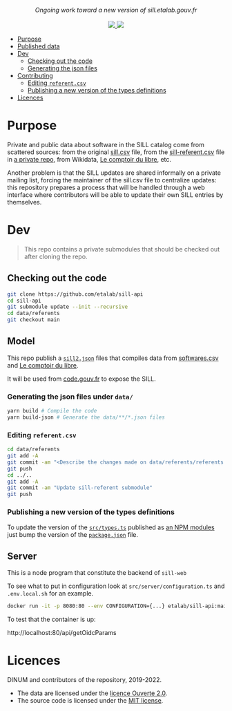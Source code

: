 <p align="center">
    <i>Ongoing work toward a new version of sill.etalab.gouv.fr</i>
    <br>
    <br>
    <a href="https://github.com/etalab/sill-api/actions">
      <img src="https://github.com/etalab/sill-api/workflows/ci/badge.svg?branch=main">
    </a>
    <a href="https://github.com/etalab/sill#licence">
      <img src="https://img.shields.io/npm/l/sillfr">
    </a>
</p>

-   [Purpose](#purpose)
-   [Published data](#published-data)
-   [Dev](#dev)
    -   [Checking out the code](#checking-out-the-code)
    -   [Generating the json files](#generating-the-json-files)
-   [Contributing](#contributing)
    -   [Editing `referent.csv`](#editing-referentcsv)
    -   [Publishing a new version of the types definitions](#publishing-a-new-version-of-the-types-definitions)
-   [Licences](#licences)

# Purpose

Private and public data about software in the SILL catalog come from scattered sources: from the original [sill.csv](data/softwares/sill.csv) file,
from the [sill-referent.csv](https://github.com/etalab/sill-referents/blob/main/referents.csv) file in [a private repo](https://github.com/etalab/sill-referents), from Wikidata, [Le comptoir du libre](https://comptoir-du-libre.org/), etc.

Another problem is that the SILL updates are shared informally on a private mailing list, forcing the maintainer of the sill.csv file to centralize updates: this
repository prepares a process that will be handled through a web interface where contributors will be able to update their own SILL entries by themselves.

# Dev

> This repo contains a private submodules that should be
> checked out after cloning the repo.

## Checking out the code

```bash
git clone https://github.com/etalab/sill-api
cd sill-api
git submodule update --init --recursive
cd data/referents
git checkout main
```

## Model

This repo publish a [`sill2.json`](https://code.gouv.fr/data/sill2.json) files that compiles data from [softwares.csv](data/softwares/softwares.csv)
and [Le comptoir du libre](https://comptoir-du-libre.org/).

It will be used from [code.gouv.fr](https://code.gouv.fr/) to expose the SILL.

### Generating the json files under `data/`

```bash
yarn build # Compile the code
yarn build-json # Generate the data/**/*.json files
```

### Editing `referent.csv`

```bash
cd data/referents
git add -A
git commit -am "<Describe the changes made on data/referents/referents.csv>"
git push
cd ../..
git add -A
git commit -am "Update sill-referent submodule"
git push
```

### Publishing a new version of the types definitions

To update the version of the [`src/types.ts`](/src/types.ts) published
as [an NPM modules](https://www.npmjs.com/package/sillfr) just bump the version
of the [`package.json`](/package.json) file.

## Server

This is a node program that constitute the backend of `sill-web`

To see what to put in configuration look at `src/server/configuration.ts` and `.env.local.sh` for an example.

```bash
docker run -it -p 8080:80 --env CONFIGURATION={...} etalab/sill-api:main
```

To test that the container is up:

http://localhost:80/api/getOidcParams

# Licences

DINUM and contributors of the repository, 2019-2022.

-   The data are licensed under the [licence Ouverte 2.0](LICENSES/LICENSE.Etalab-2.0.md).
-   The source code is licensed under the [MIT license](LICENSES/LICENSE.MIT.md).
